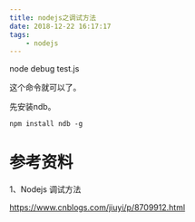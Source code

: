 ```yaml
---
title: nodejs之调试方法
date: 2018-12-22 16:17:17
tags:
	- nodejs
---
```






node debug test.js

这个命令就可以了。








先安装ndb。

```
npm install ndb -g
```



# 参考资料

1、Nodejs 调试方法

https://www.cnblogs.com/jiuyi/p/8709912.html